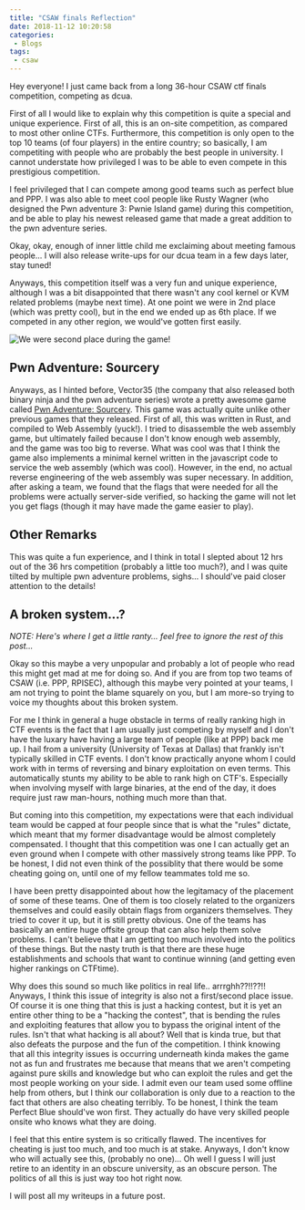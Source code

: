 ```yaml
---
title: "CSAW finals Reflection"
date: 2018-11-12 10:20:58
categories:
 - Blogs
tags:
 - csaw
---
```


Hey everyone! I just came back from a long 36-hour CSAW ctf finals competition,
competing as dcua. 

First of all I would like to explain why this competition is quite a special and
unique experience. First of all, this is an on-site competition, as compared to
most other online CTFs. Furthermore, this competition is only open to the top 10
teams (of four players) in the entire country; so basically, I am competiting
with people who are probably the best people in university. I cannot understate
how privileged I was to be able to even compete in this prestigious competition.

I feel privileged that I can compete among good teams such as perfect blue and
PPP. I was also able to meet cool people like Rusty Wagner (who designed the Pwn
adventure 3: Pwnie Island game) during this competition, and be able to play his
newest released game that made a great addition to the pwn adventure series.

Okay, okay, enough of inner little child me exclaiming about meeting famous
people... I will also release write-ups for our dcua team in a few days later,
stay tuned! 

Anyways, this competition itself was a very fun and unique experience, although
I was a bit disappointed that there wasn't any cool kernel or KVM related
problems (maybe next time). At one point we were in 2nd place (which was pretty
cool), but in the end we ended up as 6th place. If we competed in any other
region, we would've gotten first easily.

![We were second place during the game!][2]

## Pwn Adventure: Sourcery
Anyways, as I hinted before, Vector35 (the company that also released both
binary ninja and the pwn adventure series) wrote a pretty awesome game called
[Pwn Adventure: Sourcery][1]. This game was actually quite unlike other previous
games that they released. First of all, this was written in Rust, and compiled
to Web Assembly (yuck!). I tried to disassemble the web assembly game, but
ultimately failed because I don't know enough web assembly, and the game was too
big to reverse. What was cool was that I think the game also implements a
minimal kernel written in the javascript code to service the web assembly (which
was cool). However, in the end, no actual reverse engineering of the web
assembly was super necessary. In addition, after asking a team, we found that
the flags that were needed for all the problems were actually server-side
verified, so hacking the game will not let you get flags (though it may have
made the game easier to play).

## Other Remarks
This was quite a fun experience, and I think in total I slepted about 12 hrs out
of the 36 hrs competition (probably a little too much?), and I was quite tilted
by multiple pwn adventure problems, sighs... I should've paid closer attention
to the details!

## A broken system...?
*NOTE: Here's where I get a little ranty... feel free to ignore the rest of this
post...*

Okay so this maybe a very unpopular and probably a lot of people who read this
might get mad at me for doing so. And if you are from top two teams of CSAW
(i.e. PPP, RPISEC), although this maybe very pointed at your teams, I am not
trying to point the blame squarely on you, but I am more-so trying to voice my
thoughts about this broken system. 

For me I think in general a huge obstacle in terms of really ranking high in CTF
events is the fact that I am usually just competing by myself and I don't have
the luxary have having a large team of people (like at PPP) back me up. I hail
from a university (University of Texas at Dallas) that frankly isn't typically
skilled in CTF events. I don't know practically anyone whom I could work with in
terms of reversing and binary exploitation on even terms. This automatically
stunts my ability to be able to rank high on CTF's. Especially when involving
myself with large binaries, at the end of the day, it does require just raw
man-hours, nothing much more than that. 

But coming into this competition, my expectations were that each individual team
would be capped at four people since that is what the "rules" dictate, which
meant that my former disadvantage would be almost completely compensated. I
thought that this competition was one I can actually get an even ground when I
compete with other massively strong teams like PPP. To be honest, I did not
even think of the possiblity that there would be some cheating going on, until
one of my fellow teammates told me so. 

I have been pretty disappointed about how the legitamacy of the placement of
some of these teams. One of them is too closely related to the organizers
themselves and could easily obtain flags from organizers themselves. They tried
to cover it up, but it is still pretty obvious. One of the teams has basically
an entire huge offsite group that can also help them solve problems. I can't
believe that I am getting too much involved into the politics of these things.
But the nasty truth is that there are these huge establishments and schools that
want to continue winning (and getting even higher rankings on CTFtime). 

Why does this sound so much like politics in real life.. arrrghh??!!??!!
Anyways, I think this issue of integrity is also not a first/second place issue.
Of course it is one thing that this is just a hacking contest, but it is yet an
entire other thing to be a "hacking the contest", that is bending the rules and
exploiting features that allow you to bypass the original intent of the rules.
Isn't that what hacking is all about? Well that is kinda true, but that also
defeats the purpose and the fun of the competition. I think knowing that all
this integrity issues is occurring underneath kinda makes the game not as fun
and frustrates me because that means that we aren't competing against pure
skills and knowledge but who can exploit the rules and get the most people
working on your side. I admit even our team used some offline help from others,
but I think our collaboration is only due to a reaction to the fact that others
are also cheating terribly. To be honest, I think the team Perfect Blue
should've won first. They actually do have very skilled people onsite who knows
what they are doing. 

I feel that this entire system is so critically flawed. The incentives for
cheating is just too much, and too much is at stake.  Anyways, I don't know who
will actually see this, (probably no one)... Oh well I guess I will just retire
to an identity in an obscure university, as an obscure person. The politics of
all this is just way too hot right now. 

I will post all my writeups in a future post.

[1]: https://sourcery.pwnadventure.com/
[2]: /files/csaw/second_place

